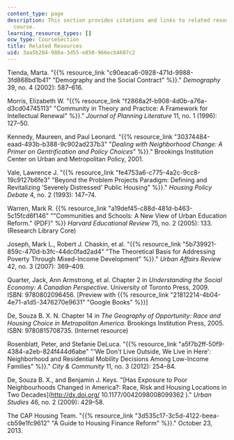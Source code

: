 ```yaml
---
content_type: page
description: This section provides citations and links to related resources for the
  course.
learning_resource_types: []
ocw_type: CourseSection
title: Related Resources
uid: 3aa5b284-988a-3d55-e850-966ecb4607c2
---
```


Tienda, Marta. "{{% resource_link "c90eaca6-0928-471d-9988-3fd868bd1b41" "Demography and the Social Contract" %}}." _Demography_ 39, no. 4 (2002): 587–616.

Morris, Elizabeth W. "{{% resource_link "f2868a2f-b908-4d0b-a76a-d3cd04745113" "Community in Theory and Practice: A Framework for Intellectual Renewal" %}}." _Journal of Planning Literature_ 11, no. 1 (1996): 127–50.

Kennedy, Maureen, and Paul Leonard. "{{% resource_link "30374484-eaad-493b-b388-9c902ad237b3" "_Dealing with Neighborhood Change: A Primer on Gentrification and Policy Choices_" %}}." Brookings Institution Center on Urban and Metropolitan Policy, 2001.

Vale, Lawrence J. "{{% resource_link "fe4753a6-c775-4a2c-9cc8-19c9127b6fe3" "Beyond the Problem Projects Paradigm: Defining and Revitalizing 'Severely Distressed' Public Housing" %}}." _Housing Policy Debate_ 4, no. 2 (1993): 147–74.

Warren, Mark R. {{% resource_link "a19def45-c88d-481d-b463-5c15fcd6f146" "\"Communities and Schools: A New View of Urban Education Reform.\" (PDF)" %}} _Harvard Educational Review_ 75, no. 2 (2005): 133. (Research Library Core)

Joseph, Mark L., Robert J. Chaskin, et al. "{{% resource_link "5b739921-859c-470d-b3fc-44dc0fad2ad4" "The Theoretical Basis for Addressing Poverty Through Mixed-Income Development" %}}." _Urban Affairs Review_ 42, no. 3 (2007): 369–409.

Quarter, Jack, Ann Armstrong, et al. Chapter 2 in _Understanding the Social Economy: A Canadian Perspective_. University of Toronto Press, 2009. ISBN: 9780802096456. \[Preview with {{% resource_link "21812214-4b04-4e71-a1d5-3476270e9631" "Google Books" %}}\]

De, Souza B. X. N. Chapter 14 in _The Geography of Opportunity: Race and Housing Choice in Metropolitan America_. Brookings Institution Press, 2005. ISBN: 9780815708735. (Internet resource)

Rosenblatt, Peter, and Stefanie DeLuca. "{{% resource_link "a5f7b2ff-50f9-4384-a2eb-824f444d6abe" "'We Don't Live Outside, We Live in Here': Neighborhood and Residential Mobility Decisions Among Low-Income Families" %}}." _City & Community_ 11, no. 3 (2012): 254–84.

De, Souza B. X., and Benjamin J. Keys. "[Has Exposure to Poor Neighbourhoods Changed in America?: Race, Risk and Housing Locations in Two Decades](http://dx.doi.org/ 10.1177/0042098008099362 )." _Urban Studies_ 46, no. 2 (2009): 429–58.

The CAP Housing Team. "{{% resource_link "3d535c17-3c5d-4122-beea-cb59e1fc9612" "A Guide to Housing Finance Reform" %}}." October 23, 2013.